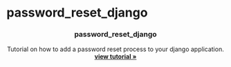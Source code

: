 # password_reset_django

<p align="center">
    

  <h3 align="center">password_reset_django</h3>

  <p align="center">
    Tutorial on how to add a password reset process to your django application.
    <br />
    <a href="https://www.thedjangoguy.com/documentation/google-authentication/"><strong>view tutorial »</strong></a>
    <br />
  </p>
</p>
